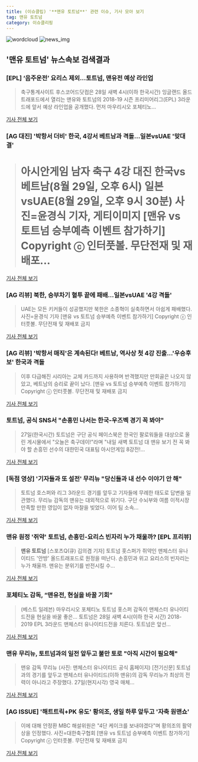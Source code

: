 ```yaml
---
title: (이슈클립) '**맨유 토트넘**' 관련 이슈, 기사 모아 보기
tag: 맨유 토트넘
category: 이슈클리핑
---
```

![wordcloud](https://s3.ap-northeast-2.amazonaws.com/lyrics101-wordcloud/2018-08-28-1535393419.png)
![news_img](https://user-images.githubusercontent.com/42597476/44507050-1206f400-a6e4-11e8-8d98-7ffbfebb353f.png)
## **'**맨유 토트넘**'** 뉴스속보 검색결과
### [EPL] ‘음주운전’ 요리스 제외...토트넘, 맨유전 예상 라인업

>축구통계사이트 후스코어드닷컴은 28일 새벽 4시(이하 한국시간) 잉글랜드 올드 트래포드에서 열리는 맨유와 토트넘의 2018-19 시즌 프리미어리그(EPL) 3라운드에 앞서 예상 라인업을 공개했다. 먼저 마우리시오 포체티노...

<a href="http://www.kookje.co.kr/news2011/asp/newsbody.asp?code=0600&key=20180828.99099012478" target="_blank">기사 전체 보기</a>

### [AG 대진] '박항서 더비' 한국, 4강서 베트남과 격돌...일본vsUAE '맞대결'

># 아시안게임 남자 축구 4강 대진 한국vs베트남(8월 29일, 오후 6시) 일본vsUAE(8월 29일, 오후 9시 30분) 사진=윤경식 기자, 게티이미지 [맨유 vs 토트넘 승부예측 이벤트 참가하기] Copyright ⓒ 인터풋볼. 무단전재 및 재배포...

<a href="http://www.interfootball.co.kr/news/articleView.html?idxno=236471" target="_blank">기사 전체 보기</a>

### [AG 리뷰] 북한, 승부차기 혈투 끝에 패배...일본vsUAE '4강 격돌'

>UAE는 모든 키커들이 성공했지만 북한은 소종혁이 실축하면서 아쉽게 패배했다. 사진=윤경식 기자 [맨유 vs 토트넘 승부예측 이벤트 참가하기] Copyright ⓒ 인터풋볼. 무단전재 및 재배포 금지

<a href="http://www.interfootball.co.kr/news/articleView.html?idxno=236469" target="_blank">기사 전체 보기</a>

### [AG 리뷰] '박항서 매직'은 계속된다! 베트남, 역사상 첫 4강 진출...'우승후보' 한국과 격돌

>이후 다급해진 시리아는 교체 카드까지 사용하며 반격했지만 만회골은 나오지 않았고, 베트남의 승리로 끝이 났다. [맨유 vs 토트넘 승부예측 이벤트 참가하기] Copyright ⓒ 인터풋볼. 무단전재 및 재배포 금지

<a href="http://www.interfootball.co.kr/news/articleView.html?idxno=236468" target="_blank">기사 전체 보기</a>

### 토트넘, 공식 SNS서 "손흥민 나서는 한국-우즈벡 경기 꼭 봐야"

>27일(한국시간) 토트넘은 구단 공식 페이스북은 한국인 팔로워들을 대상으로 올린 게시물에서 "오늘은 축구데이!"라며 "내일 새벽 토트넘 대 맨유 보기 전 꼭 봐야 할 손흥민 선수의 대한민국 대표팀 아시안게임 8강전!...

<a href="http://news20.busan.com/controller/newsController.jsp?newsId=20180827000179" target="_blank">기사 전체 보기</a>

### [독점 영상] '기자들과 또 설전' 무리뉴 "당신들과 내 선수 이야기 안 해"

>토트넘 호스퍼와 리그 3라운드 경기를 앞두고 기자들에 무례한 태도로 답변을 일관했다. 무리뉴 감독의 맨유는 대외적으로 위기다. 구단 수뇌부와 여름 이적시장 만족할 만한 영입이 없자 마찰을 빚었다. 이어 팀 소속...

<a href="http://www.spotvnews.co.kr/?mod=news&act=articleView&idxno=233374" target="_blank">기사 전체 보기</a>

### 맨유 원정 '쥐약' 토트넘, 손흥민-요리스 빈자리 누가 채울까? [EPL 프리뷰]

>**맨유 토트넘** [스포츠Q(큐) 김의겸 기자] 토트넘 홋스퍼가 쥐약인 맨체스터 유나이티드 '안방' 올드트래포드로 원정을 떠난다.  손흥민과 위고 요리스의 빈자리는 누가 채울까. 맨유는 분위기를 반전시킬 수...

<a href="http://www.sportsq.co.kr/news/articleView.html?idxno=300273" target="_blank">기사 전체 보기</a>

### 포체티노 감독, “맨유전, 현실을 바꿀 기회”

>(베스트 일레븐) 마우리시오 포체티노 토트넘 홋스퍼 감독이 맨체스터 유나이티드전을 현실을 바꿀 좋은... 토트넘은 28일 새벽 4시(이하 한국 시간) 2018-2019 EPL 3라운드 맨체스터 유나이티드전을 치른다. 토트넘은 앞선...

<a href="http://www.besteleven.com/National/news_world_01_view.asp?iBoard=13&iIDX=112764" target="_blank">기사 전체 보기</a>

### 맨유 무리뉴, 토트넘과의 일전 앞두고 불만 토로 "아직 시간이 필요해"

>맨유 감독 무리뉴 (사진: 맨체스터 유나이티드 공식 홈페이지) [전기신문] 토트넘과의 경기를 앞두고 맨체스터 유나이티드(이하 맨유)의 감독 무리뉴가 최상의 전력이 아니라고 주장했다. 27일(현지시각) 영국 매체...

<a href="http://www.electimes.com/article.php?aid=1535356247163744083" target="_blank">기사 전체 보기</a>

### [AG ISSUE] '해트트릭+PK 유도' 황의조, 생일 하루 앞두고 '자축 원맨쇼'

>이에 대해 안정환 MBC 해설위원은 "4단 케이크를 보내야겠다"며 황의조의 활약상을 인정했다. 사진=대한축구협회 [맨유 vs 토트넘 승부예측 이벤트 참가하기] Copyright ⓒ 인터풋볼. 무단전재 및 재배포 금지

<a href="http://www.interfootball.co.kr/news/articleView.html?idxno=236463" target="_blank">기사 전체 보기</a>


